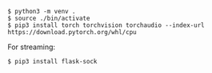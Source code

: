 
```
$ python3 -m venv .
$ source ./bin/activate
$ pip3 install torch torchvision torchaudio --index-url https://download.pytorch.org/whl/cpu
```

For streaming:

```
$ pip3 install flask-sock
```
